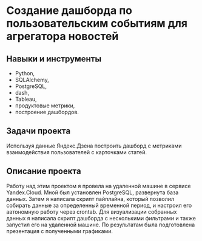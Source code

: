 # Создание дашборда по пользовательским событиям для агрегатора новостей

## Навыки и инструменты
- Python,
- SQLAlchemy,
- PostgreSQL,
- dash,
- Tableau,
- продуктовые метрики,
- построение дашбордов.

## Задачи проекта  
Используя данные Яндекс.Дзена построить дашборд с метриками взаимодействия пользователей с карточками статей.

## Описание проекта
Работу над этим проектом я провела на удаленной машине в сервисе Yandex.Cloud. Мной
был установлен PostgreSQL, развернута база данных. Затем я написала скрипт пайплайна,
который позволил собирать данные за определенный временной период, и настроил его
автономную работу через crontab. Для визуализации собранных данных я написала скрипт
дашборда с несколькими фильтрами и также запустил его на удаленной машине. По
результатам была подготовлена презентация с полученными графиками.